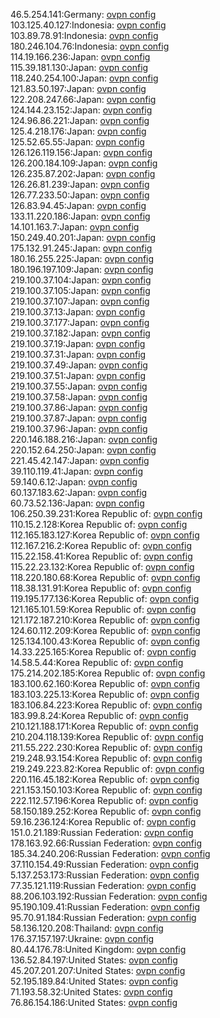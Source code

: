 46.5.254.141:Germany: [ovpn config](vpn/46_5_254_141.ovpn)  
103.125.40.127:Indonesia: [ovpn config](vpn/103_125_40_127.ovpn)  
103.89.78.91:Indonesia: [ovpn config](vpn/103_89_78_91.ovpn)  
180.246.104.76:Indonesia: [ovpn config](vpn/180_246_104_76.ovpn)  
114.19.166.236:Japan: [ovpn config](vpn/114_19_166_236.ovpn)  
115.39.181.130:Japan: [ovpn config](vpn/115_39_181_130.ovpn)  
118.240.254.100:Japan: [ovpn config](vpn/118_240_254_100.ovpn)  
121.83.50.197:Japan: [ovpn config](vpn/121_83_50_197.ovpn)  
122.208.247.66:Japan: [ovpn config](vpn/122_208_247_66.ovpn)  
124.144.23.152:Japan: [ovpn config](vpn/124_144_23_152.ovpn)  
124.96.86.221:Japan: [ovpn config](vpn/124_96_86_221.ovpn)  
125.4.218.176:Japan: [ovpn config](vpn/125_4_218_176.ovpn)  
125.52.65.55:Japan: [ovpn config](vpn/125_52_65_55.ovpn)  
126.126.119.156:Japan: [ovpn config](vpn/126_126_119_156.ovpn)  
126.200.184.109:Japan: [ovpn config](vpn/126_200_184_109.ovpn)  
126.235.87.202:Japan: [ovpn config](vpn/126_235_87_202.ovpn)  
126.26.81.239:Japan: [ovpn config](vpn/126_26_81_239.ovpn)  
126.77.233.50:Japan: [ovpn config](vpn/126_77_233_50.ovpn)  
126.83.94.45:Japan: [ovpn config](vpn/126_83_94_45.ovpn)  
133.11.220.186:Japan: [ovpn config](vpn/133_11_220_186.ovpn)  
14.101.163.7:Japan: [ovpn config](vpn/14_101_163_7.ovpn)  
150.249.40.201:Japan: [ovpn config](vpn/150_249_40_201.ovpn)  
175.132.91.245:Japan: [ovpn config](vpn/175_132_91_245.ovpn)  
180.16.255.225:Japan: [ovpn config](vpn/180_16_255_225.ovpn)  
180.196.197.109:Japan: [ovpn config](vpn/180_196_197_109.ovpn)  
219.100.37.104:Japan: [ovpn config](vpn/219_100_37_104.ovpn)  
219.100.37.105:Japan: [ovpn config](vpn/219_100_37_105.ovpn)  
219.100.37.107:Japan: [ovpn config](vpn/219_100_37_107.ovpn)  
219.100.37.13:Japan: [ovpn config](vpn/219_100_37_13.ovpn)  
219.100.37.177:Japan: [ovpn config](vpn/219_100_37_177.ovpn)  
219.100.37.182:Japan: [ovpn config](vpn/219_100_37_182.ovpn)  
219.100.37.19:Japan: [ovpn config](vpn/219_100_37_19.ovpn)  
219.100.37.31:Japan: [ovpn config](vpn/219_100_37_31.ovpn)  
219.100.37.49:Japan: [ovpn config](vpn/219_100_37_49.ovpn)  
219.100.37.51:Japan: [ovpn config](vpn/219_100_37_51.ovpn)  
219.100.37.55:Japan: [ovpn config](vpn/219_100_37_55.ovpn)  
219.100.37.58:Japan: [ovpn config](vpn/219_100_37_58.ovpn)  
219.100.37.86:Japan: [ovpn config](vpn/219_100_37_86.ovpn)  
219.100.37.87:Japan: [ovpn config](vpn/219_100_37_87.ovpn)  
219.100.37.96:Japan: [ovpn config](vpn/219_100_37_96.ovpn)  
220.146.188.216:Japan: [ovpn config](vpn/220_146_188_216.ovpn)  
220.152.64.250:Japan: [ovpn config](vpn/220_152_64_250.ovpn)  
221.45.42.147:Japan: [ovpn config](vpn/221_45_42_147.ovpn)  
39.110.119.41:Japan: [ovpn config](vpn/39_110_119_41.ovpn)  
59.140.6.12:Japan: [ovpn config](vpn/59_140_6_12.ovpn)  
60.137.183.62:Japan: [ovpn config](vpn/60_137_183_62.ovpn)  
60.73.52.136:Japan: [ovpn config](vpn/60_73_52_136.ovpn)  
106.250.39.231:Korea Republic of: [ovpn config](vpn/106_250_39_231.ovpn)  
110.15.2.128:Korea Republic of: [ovpn config](vpn/110_15_2_128.ovpn)  
112.165.183.127:Korea Republic of: [ovpn config](vpn/112_165_183_127.ovpn)  
112.167.216.2:Korea Republic of: [ovpn config](vpn/112_167_216_2.ovpn)  
115.22.158.41:Korea Republic of: [ovpn config](vpn/115_22_158_41.ovpn)  
115.22.23.132:Korea Republic of: [ovpn config](vpn/115_22_23_132.ovpn)  
118.220.180.68:Korea Republic of: [ovpn config](vpn/118_220_180_68.ovpn)  
118.38.131.91:Korea Republic of: [ovpn config](vpn/118_38_131_91.ovpn)  
119.195.177.136:Korea Republic of: [ovpn config](vpn/119_195_177_136.ovpn)  
121.165.101.59:Korea Republic of: [ovpn config](vpn/121_165_101_59.ovpn)  
121.172.187.210:Korea Republic of: [ovpn config](vpn/121_172_187_210.ovpn)  
124.60.112.209:Korea Republic of: [ovpn config](vpn/124_60_112_209.ovpn)  
125.134.100.43:Korea Republic of: [ovpn config](vpn/125_134_100_43.ovpn)  
14.33.225.165:Korea Republic of: [ovpn config](vpn/14_33_225_165.ovpn)  
14.58.5.44:Korea Republic of: [ovpn config](vpn/14_58_5_44.ovpn)  
175.214.202.185:Korea Republic of: [ovpn config](vpn/175_214_202_185.ovpn)  
183.100.62.160:Korea Republic of: [ovpn config](vpn/183_100_62_160.ovpn)  
183.103.225.13:Korea Republic of: [ovpn config](vpn/183_103_225_13.ovpn)  
183.106.84.223:Korea Republic of: [ovpn config](vpn/183_106_84_223.ovpn)  
183.99.8.24:Korea Republic of: [ovpn config](vpn/183_99_8_24.ovpn)  
210.121.188.171:Korea Republic of: [ovpn config](vpn/210_121_188_171.ovpn)  
210.204.118.139:Korea Republic of: [ovpn config](vpn/210_204_118_139.ovpn)  
211.55.222.230:Korea Republic of: [ovpn config](vpn/211_55_222_230.ovpn)  
219.248.93.154:Korea Republic of: [ovpn config](vpn/219_248_93_154.ovpn)  
219.249.223.82:Korea Republic of: [ovpn config](vpn/219_249_223_82.ovpn)  
220.116.45.182:Korea Republic of: [ovpn config](vpn/220_116_45_182.ovpn)  
221.153.150.103:Korea Republic of: [ovpn config](vpn/221_153_150_103.ovpn)  
222.112.57.196:Korea Republic of: [ovpn config](vpn/222_112_57_196.ovpn)  
58.150.189.252:Korea Republic of: [ovpn config](vpn/58_150_189_252.ovpn)  
59.16.236.124:Korea Republic of: [ovpn config](vpn/59_16_236_124.ovpn)  
151.0.21.189:Russian Federation: [ovpn config](vpn/151_0_21_189.ovpn)  
178.163.92.66:Russian Federation: [ovpn config](vpn/178_163_92_66.ovpn)  
185.34.240.206:Russian Federation: [ovpn config](vpn/185_34_240_206.ovpn)  
37.110.154.49:Russian Federation: [ovpn config](vpn/37_110_154_49.ovpn)  
5.137.253.173:Russian Federation: [ovpn config](vpn/5_137_253_173.ovpn)  
77.35.121.119:Russian Federation: [ovpn config](vpn/77_35_121_119.ovpn)  
88.206.103.192:Russian Federation: [ovpn config](vpn/88_206_103_192.ovpn)  
95.190.109.41:Russian Federation: [ovpn config](vpn/95_190_109_41.ovpn)  
95.70.91.184:Russian Federation: [ovpn config](vpn/95_70_91_184.ovpn)  
58.136.120.208:Thailand: [ovpn config](vpn/58_136_120_208.ovpn)  
176.37.157.197:Ukraine: [ovpn config](vpn/176_37_157_197.ovpn)  
80.44.176.78:United Kingdom: [ovpn config](vpn/80_44_176_78.ovpn)  
136.52.84.197:United States: [ovpn config](vpn/136_52_84_197.ovpn)  
45.207.201.207:United States: [ovpn config](vpn/45_207_201_207.ovpn)  
52.195.189.84:United States: [ovpn config](vpn/52_195_189_84.ovpn)  
71.193.58.32:United States: [ovpn config](vpn/71_193_58_32.ovpn)  
76.86.154.186:United States: [ovpn config](vpn/76_86_154_186.ovpn)  
